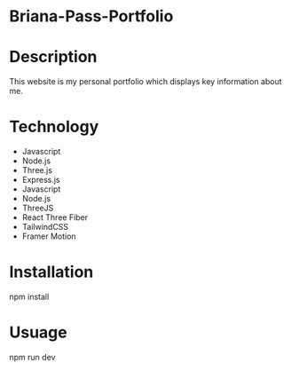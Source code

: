 # Briana-Pass-Portfolio

# Description
This website is my personal portfolio which displays key information about me.

# Technology

* Javascript
* Node.js
* Three.js
* Express.js
* Javascript
* Node.js
* ThreeJS 
* React Three Fiber 
* TailwindCSS 
* Framer Motion

# Installation

npm install

# Usuage 

npm run dev
